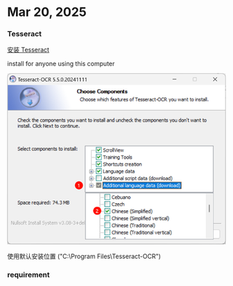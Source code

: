 # Mar 20, 2025
### Tesseract
[安装 Tesseract](https://github.com/UB-Mannheim/tesseract/wiki)

install for anyone using this computer

![alt text](.img\image.png)

使用默认安装位置 ("C:\Program Files\Tesseract-OCR")

### requirement